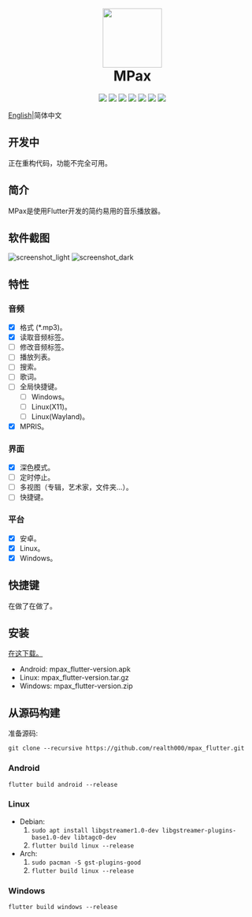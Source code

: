 <div align="center">
    <p>
    <h1>
        <img src="../assets/images/mpax_flutter.svg" width="120px"/>
        <br/>
        MPax
    </h1>
    <p>
        <a href="https://github.com/realth000/mpax_flutter/releases">
            <img src="https://img.shields.io/github/release/realth000/mpax_flutter"/></a>
        <a href="https://github.com/realth000/mpax_flutter/releases">
            <img src="https://img.shields.io/badge/-Android-313196?logo=android&logoColor=f0f0f0"/></a>
        <a href="https://github.com/realth000/mpax_flutter/releases">
            <img src="https://img.shields.io/badge/-Linux-313196?&logo=Linux&logoColor=f0f0f0"/></a>
        <a href="https://github.com/realth000/mpax_flutter/releases">
            <img src="https://img.shields.io/badge/-Windows-313196?&logo=Windows&logoColor=f0f0f0"/></a>
        <a href="https://flutter.dev/">
            <img src="https://img.shields.io/badge/Flutter-3.10-blue?logo=flutter"/></a>
        <a href="https://github.com/realth000/mpax_flutter/blob/master/LICENSE">
            <img src="https://img.shields.io/github/license/realth000/mpax_flutter"/></a>
        <a href="https://www.codacy.com/gh/realth000/mpax_flutter/dashboard?utm_source=github.com&amp;utm_medium=referral&amp;utm_content=realth000/mpax_flutter&amp;utm_campaign=Badge_Grade">
            <img src="https://app.codacy.com/project/badge/Grade/a7c4d70716514cfa89ebf8d19bd15a93"/></a>
    </p>
</div>

[English](../README.md)|简体中文

## 开发中

正在重构代码，功能不完全可用。

## 简介

MPax是使用Flutter开发的简约易用的音乐播放器。

## 软件截图

![screenshot_light](./images/screenshot_light.jpg)
![screenshot_dark](./images/screenshot_dark.jpg)

## 特性

### 音频

* [x] 格式 (*.mp3)。
* [x] 读取音频标签。
* [ ] 修改音频标签。
* [ ] 播放列表。
* [ ] 搜索。
* [ ] 歌词。
* [ ] 全局快捷键。
  * [ ] Windows。
  * [ ] Linux(X11)。
  * [ ] Linux(Wayland)。
* [x] MPRIS。

### 界面

* [x] 深色模式。
* [ ] 定时停止。
* [ ] 多视图（专辑，艺术家，文件夹...）。
* [ ] 快捷键。

### 平台

* [x] 安卓。
* [x] Linux。
* [x] Windows。

## 快捷键

在做了在做了。

## 安装

[在这下载。](https://github.com/realth000/mpax_flutter/releases)

* Android: mpax_flutter-version.apk
* Linux: mpax_flutter-version.tar.gz
* Windows: mpax_flutter-version.zip

## 从源码构建

准备源码:

``git clone --recursive https://github.com/realth000/mpax_flutter.git``

### Android

``flutter build android --release``

### Linux

* Debian:
    1. ``sudo apt install libgstreamer1.0-dev libgstreamer-plugins-base1.0-dev libtagc0-dev``
    2. ``flutter build linux --release``
* Arch:
    1. ``sudo pacman -S gst-plugins-good``
    2. ``flutter build linux --release``

### Windows

``flutter build windows --release``
